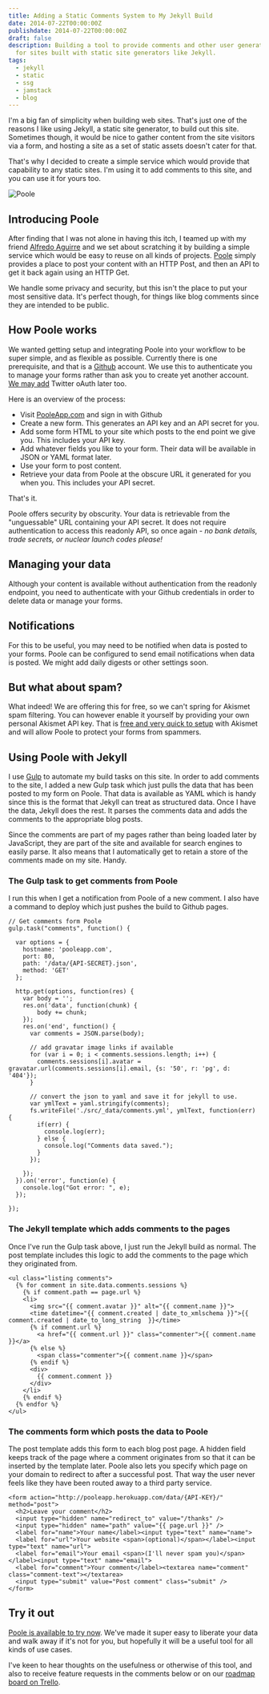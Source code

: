 ```yaml
---
title: Adding a Static Comments System to My Jekyll Build
date: 2014-07-22T00:00:00Z
publishdate: 2014-07-22T00:00:00Z
draft: false
description: Building a tool to provide comments and other user generated content
  for sites built with static site generators like Jekyll.
tags:
  - jekyll
  - static
  - ssg
  - jamstack
  - blog
---
```


I'm a big fan of simplicity when building web sites. That's just one of the reasons I like using Jekyll, a static site generator, to build out this site. Sometimes though, it would be nice to gather content from the site visitors via a form, and hosting a site as a set of static assets doesn't cater for that.

That's why I decided to create a simple service which would provide that capability to any static sites. I'm using it to add comments to this site, and you can use it for yours too.

<img src="/images/hello-poole.png" alt="Poole">



<h2>Introducing Poole</h2>
<p>
  After finding that I was not alone in having this itch, I teamed up with my friend <a href="http://madewithbytes.com/">Alfredo Aguirre</a> and we set about scratching it by building a simple service which would be easy to reuse on all kinds of projects. <a href="http://pooleapp.com">Poole</a> simply provides a place to post your content with an HTTP Post, and then an API to get it back again using an HTTP Get.
</p>
<p>
  We handle some privacy and security, but this isn't the place to put your most sensitive data. It's perfect though, for things like blog comments since they are intended to be public.
</p>

<h2>How Poole works</h2>
<p>
  We wanted getting setup and integrating Poole into your workflow to be super simple, and as flexible as possible. Currently there is one prerequisite, and that is a <a href="http://github.com">Github</a> account. We use this to authenticate you to manage your forms rather than ask you to create yet another account. <a href="https://trello.com/b/lyQEqQMq/poole">We may add</a> Twitter oAuth later too.
</p>
<p>Here is an overview of the process:</p>
<ul>
  <li>Visit <a href="http://pooleapp.com" title="PooleApp.com">PooleApp.com</a> and sign in with Github</li>
  <li>Create a new form. This generates an API key and an API secret for you.</li>
  <li>Add some form HTML to your site which posts to the end point we give you. This includes your API key.</li>
  <li>Add whatever fields you like to your form. Their data will be available in JSON or YAML format later.</li>
  <li>Use your form to post content.</li>
  <li>Retrieve your data from Poole at the obscure URL it generated for you when you. This includes your API secret.</li>
</ul>

<p>That's it.</p>
<p>
  Poole offers security by obscurity. Your data is retrievable from the "unguessable" URL containing your API secret. It does not require authentication to access this readonly API, so once again - <em>no bank details, trade secrets, or nuclear launch codes please!</em>
</p>

<h2>Managing your data</h2>
<p>
  Although your content is available without authentication from the readonly endpoint, you need to authenticate with your Github credentials in order to delete data or manage your forms.
</p>

<h2>Notifications</h2>
<p>
  For this to be useful, you may need to be notified when data is posted to your forms. Poole can be configured to send email notifications when data is posted. We might add daily digests or other settings soon.
</p>

<h2>But what about spam?</h2>
<p>
  What indeed! We are offering this for free, so we can't spring for Akismet spam filtering. You can however enable it yourself by providing your own personal Akismet API key.  That is <a href="http://akismet.com/plans/">free and very quick to setup</a> with Akismet and will allow Poole to protect your forms from spammers.
</p>

<h2>Using Poole with Jekyll</h2>
<p>
  I use <a href="http://gulpjs.com">Gulp</a> to automate my build tasks on this site. In order to add comments to the site, I added a new Gulp task which just pulls the data that has been posted to my form on Poole. That data is available as YAML which is handy since this is the format that Jekyll can treat as structured data.  Once I have the data, Jekyll does the rest. It parses the comments data and adds the comments to the appropriate blog posts.
</p>
<p>
  Since the comments are part of my pages rather than being loaded later by JavaScript, they are part of the site and available for search engines to easily parse. It also means that I automatically get to retain a store of the comments made on my site. Handy.
</p>

<h3>The Gulp task to get comments from Poole</h3>
<p>I run this when I get a notification from Poole of a new comment. I also have a command to deploy which just pushes the build to Github pages.</p>

```
// Get comments form Poole
gulp.task("comments", function() {

  var options = {
    hostname: 'pooleapp.com',
    port: 80,
    path: '/data/{API-SECRET}.json',
    method: 'GET'
  };

  http.get(options, function(res) {
    var body = '';
    res.on('data', function(chunk) {
        body += chunk;
    });
    res.on('end', function() {
      var comments = JSON.parse(body);

      // add gravatar image links if available
      for (var i = 0; i < comments.sessions.length; i++) {
        comments.sessions[i].avatar = gravatar.url(comments.sessions[i].email, {s: '50', r: 'pg', d: '404'});
      }

      // convert the json to yaml and save it for jekyll to use.
      var ymlText = yaml.stringify(comments);
      fs.writeFile('./src/_data/comments.yml', ymlText, function(err) {
        if(err) {
          console.log(err);
        } else {
          console.log("Comments data saved.");
        }
      });

    });
  }).on('error', function(e) {
    console.log("Got error: ", e);
  });

});

```


<h3>The Jekyll template which adds comments to the pages</h3>
<p>
  Once I've run the Gulp task above, I just run the Jekyll build as normal. The post template includes this logic to add the comments to the page which they originated from.
</p>

```
<ul class="listing comments">
  {% for comment in site.data.comments.sessions %}
    {% if comment.path == page.url %}
    <li>
      <img src="{{ comment.avatar }}" alt="{{ comment.name }}">
      <time datetime="{{ comment.created | date_to_xmlschema }}">{{ comment.created | date_to_long_string  }}</time>
      {% if comment.url %}
        <a href="{{ comment.url }}" class="commenter">{{ comment.name }}</a>
      {% else %}
        <span class="commenter">{{ comment.name }}</span>
      {% endif %}
      <div>
        {{ comment.comment }}
      </div>
    </li>
    {% endif %}
  {% endfor %}
</ul>
```


<h3>The comments form which posts the data to Poole</h3>
<p>
  The post template adds this form to each blog post page. A hidden field keeps track of the page where a comment originates from so that it can be inserted by the template later.  Poole also lets you specify which page on your domain to redirect to after a successful post. That way the user never feels like they have been routed away to a third party service.
</p>

```
<form action="http://pooleapp.herokuapp.com/data/{API-KEY}/" method="post">
  <h2>Leave your comment</h2>
  <input type="hidden" name="redirect_to" value="/thanks" />
  <input type="hidden" name="path" value="{{ page.url }}" />
  <label for="name">Your name</label><input type="text" name="name">
  <label for="url">Your website <span>(optional)</span></label><input type="text" name="url">
  <label for="email">Your email <span>(I'll never spam you)</span></label><input type="text" name="email">
  <label for="comment">Your comment</label><textarea name="comment" class="comment-text"></textarea>
  <input type="submit" value="Post comment" class="submit" />
</form>
```

<h2>Try it out</h2>
<p>
  <a href="http://pooleapp.com">Poole is available to try now</a>. We've made it super easy to liberate your data and walk away if it's not for you, but hopefully it will be a useful tool for all kinds of use cases.
</p>
<p>
  I've keen to hear thoughts on the usefulness or otherwise of this tool, and also to receive feature requests in the comments below or on our <a href="https://trello.com/b/lyQEqQMq/poole">roadmap board on Trello</a>.
</p>







